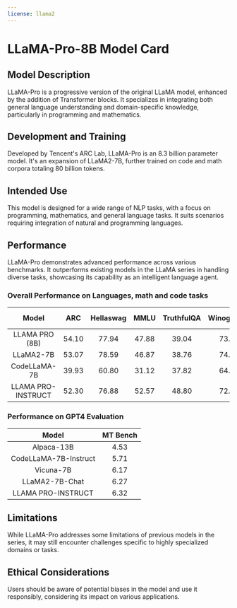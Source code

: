 ```yaml
---
license: llama2
---
```


# LLaMA-Pro-8B Model Card

## Model Description
LLaMA-Pro is a progressive version of the original LLaMA model, enhanced by the addition of Transformer blocks. It specializes in integrating both general language understanding and domain-specific knowledge, particularly in programming and mathematics.

## Development and Training
Developed by Tencent's ARC Lab, LLaMA-Pro is an 8.3 billion parameter model. It's an expansion of LLaMA2-7B, further trained on code and math corpora totaling 80 billion tokens.

## Intended Use
This model is designed for a wide range of NLP tasks, with a focus on programming, mathematics, and general language tasks. It suits scenarios requiring integration of natural and programming languages.

## Performance
LLaMA-Pro demonstrates advanced performance across various benchmarks. It outperforms existing models in the LLaMA series in handling diverse tasks, showcasing its capability as an intelligent language agent.

### Overall Performance on Languages, math and code tasks

  | Model | ARC | Hellaswag | MMLU | TruthfulQA | Winogrande | GSM8K | GSM8K-PoT | HumanEval | MBPP | Avg |
  | :-: | :-: | :-: | :-: | :-: | :-: | :-: | :-: | :-: | :-: | :-: |
  | LLAMA PRO (8B) | 54.10 | 77.94 | 47.88 | 39.04 | 73.95 | 17.89 | 25.42 | 28.66 | 33.20 | 44.2 |
  | LLaMA2-7B | 53.07 | 78.59 | 46.87 | 38.76 | 74.03 | 14.48 | 17.68 | 13.05 | 20.09 | 39.62 |
  | CodeLLaMA-7B | 39.93 | 60.80 | 31.12 | 37.82 | 64.01 | 5.16 | 25.20 | 33.50 | 41.40 | 37.66 |
  | LLAMA PRO-INSTRUCT | 52.30 | 76.88 | 52.57 | 48.80 | 72.53 | 43.59 | 55.61 | 44.51 | 37.88 | 53.8 |

### Performance on GPT4 Evaluation

| Model | MT Bench |
| :-: | :-: |
| Alpaca-13B | 4.53 |
| CodeLLaMA-7B-Instruct | 5.71 |
| Vicuna-7B | 6.17 |
| LLaMA2-7B-Chat | 6.27 |
| LLAMA PRO-INSTRUCT | 6.32 | 

## Limitations
While LLaMA-Pro addresses some limitations of previous models in the series, it may still encounter challenges specific to highly specialized domains or tasks.

## Ethical Considerations
Users should be aware of potential biases in the model and use it responsibly, considering its impact on various applications.
